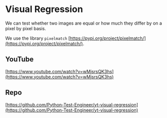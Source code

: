 # Visual Regression

We can test whether two images are equal or how much they differ by on a pixel by pixel basis.

We use the library `pixelmatch` [https://pypi.org/project/pixelmatch/](https://pypi.org/project/pixelmatch/).

## YouTube

[https://www.youtube.com/watch?v=wMjsrsQK3hs](https://www.youtube.com/watch?v=wMjsrsQK3hs)

## Repo

[https://github.com/Python-Test-Engineer/yt-visual-regression](https://github.com/Python-Test-Engineer/yt-visual-regression)